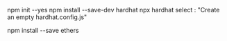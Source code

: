 npm init --yes
npm install --save-dev hardhat
npx hardhat
select : "Create an empty hardhat.config.js"

npm install --save ethers